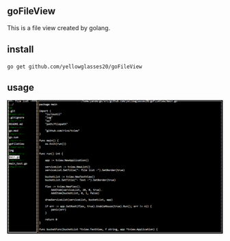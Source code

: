 ## goFileView
This is a file view created by golang.

## install
`go get github.com/yellowglasses20/goFileView`

## usage
![イメージ](./img/img.PNG)